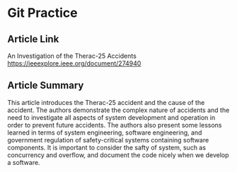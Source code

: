 # Git Practice
## Article Link
An Investigation of the Therac-25 Accidents https://ieeexplore.ieee.org/document/274940

## Article Summary
This article introduces the Therac-25 accident and the cause of the accident. The authors demonstrate the complex nature of accidents and the need to investigate all aspects of system development and operation in order to prevent future accidents. The authors also present some lessons learned in terms of system engineering, software engineering, and government regulation of safety-critical systems containing software components. It is important to consider the safty of system, such as concurrency and overflow, and document the code nicely when we develop a software.


